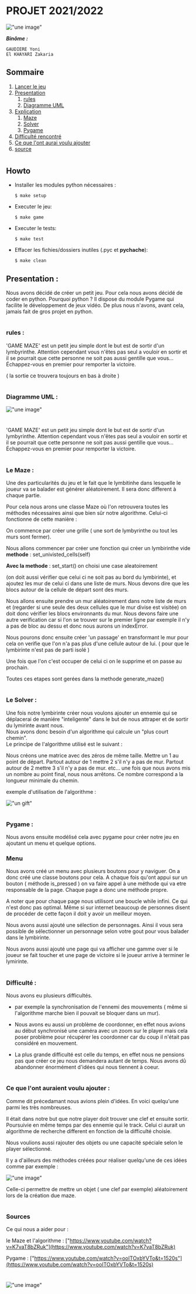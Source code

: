 # PROJET 2021/2022

!["une image"](assets/imgReadme/titre.png)

***Binôme :***

    GAUDIERE Yoni
    El KHAYARI Zakaria

## Sommaire
1. [Lancer le jeu](#kk)
2. [Presentation](#introduction)
    1. [rules](#régles)
    2. [Diagramme UML](#diagramme)
3. [Explication](#documentation)
    1. [Maze](#p)
    2. [Solver](#projet-v3)
    3. [Pygame](#projet-v2)
4. [Difficulté rencontré](#howto)
5. [Ce que l'ont aurai voulu ajouter](#tree-du-projet)
6. [source](#ss)
   
#
## Howto


-   Installer les modules python nécessaires :
    ```
    $ make setup
    ```

-   Executer le jeu:

    ```
    $ make game
    ```

-   Executer le tests:

    ```
    $ make test
    ```

-   Effacer les fichies/dossiers inutiles (.pyc et __pychache__):

    ```
    $ make clean
    ```




## Presentation :

Nous avons décidé de créer un petit jeu. 
Pour cela nous avons décidé de coder en python.
Pourquoi python ? Il dispose du module Pygame qui facilite le développement de jeux vidéo. De plus nous n'avons, avant cela, jamais fait de gros projet en python.
#
### rules :
'GAME MAZE' est un petit jeu simple dont le but est de sortir d'un lymbyrinthe. Attention cependant vous n'êtes pas seul a vouloir en sortir et il se pourrait que cette personne ne soit pas aussi gentille que vous... Échappez-vous en premier pour remporter la victoire.

( la sortie ce trouvera toujours en bas à droite )

#
### Diagramme UML :  
 
!["une image"](assets/imgReadme/classes_bis.png)

#

'GAME MAZE' est un petit jeu simple dont le but est de sortir d'un lymbyrinthe. Attention cependant vous n'êtes pas seul a vouloir en sortir et il se pourrait que cette personne ne soit pas aussi gentille que vous... Échappez-vous en premier pour remporter la victoire.
#
### Le Maze :

Une des particularités du jeu et le fait que le lymbitinhe dans lesquelle le joueur va se balader est générer aléatoirement. Il sera donc different à chaque partie.

Pour cela nous arons une classe Maze où l'on retrouvera toutes les méthodes nécessaires ainsi que bien sûr notre algorithme. Celui-ci fonctionne de cette manière :

On commence par créer une grille ( une sort de lymbyrinthe ou tout les murs sont fermer). 

Nous allons commencer par créer une fonction qui créer un lymbirinthe vide   
**methode** : set_univisted_cells(self) 

 **Avec la methode** : set_start() on choisi une case aleatoirement

(on doit aussi vérifier que celui ci ne soit pas au bord du lymbirinte), et ajoutez les mur de celui ci dans une liste de murs.
Nous devons dire que les blocs autour de la cellule de départ sont des murs.

Nous allons ensuite prendre un mur aléatoirement dans notre liste de murs et (regarder si une seule des deux cellules que le mur divise est visitée) on doit donc vérifier les blocs environnants du mur.
Nous devons faire une autre verification car si l'on se trouver sur le premier ligne par exemple il n'y a pas de bloc au dessu et donc nous aurons un indexError.

Nous pourons donc ensuite créer 'un passage' en transformant le mur pour cela on verifie que l'on n'a pas plus d'une cellule autour de lui. ( pour que le lymbirinte n'est pas de parti isolé )

Une fois que l'on c'est occuper de celui ci on le supprime et on passe au prochain.

Toutes ces etapes sont gerées dans la methode generate_maze()

#
### Le Solver : 

Une fois notre lymbirinte créer nous voulons ajouter un ennemie qui se déplacerai de maniére "inteligente" dans le but de nous attraper et de sortir du lymirinte avant nous.  
Nous avons donc besoin d'un algorithme qui calcule un "plus court chemin".  
Le principe de l'algorithme utilisé est le suivant :

Nous créons une matrice avec des zéros de même taille. Mettre un 1 au point de départ.
Partout autour de 1 mettre 2 s'il n'y a pas de mur.
Partout autour de 2 mettre 3 s'il n'y a pas de mur.
etc…
une fois que nous avons mis un nombre au point final, nous nous arrêtons. Ce nombre correspond a la longueur minimale du chemin.

exemple d'utilisation de l'algorithme :  

!["un gift"](assets/imgReadme/gitMaze.gif)

#
### Pygame :

Nous avons ensuite modélisé cela avec pygame pour créer notre jeu en ajoutant un menu et quelque options.  

### Menu 

Nous avons créé un menu avec plusieurs boutons pour y naviguer.
On a donc créé une classe boutons pour cela.
A chaque fois qu'ont appui sur un bouton ( méthode is_pressed ) on va faire appel à une méthode qui va etre responsable de la page.
Chaque page a donc une méthode propre.

A noter que pour chaque page nous utilisont une boucle while infini.
Ce qui n'est donc pas optimal. Même si sur internet beaucoup de personnes disent de procéder de cette façon il doit y avoir un meilleur moyen.

Nous avons aussi ajouté une sélection de personnages.
Ainsi il vous sera possible de sélectionner un personnage selon votre gout pour vous balader dans le lymbirinte.

Nous avons aussi ajouté une page qui va afficher une gamme over si le joueur se fait toucher et une page de victoire si le joueur arrive à terminer le lymirinte.

#
### Difficulté :

Nous avons eu plusieurs difficultés. 
- par exemple la synchronisation de l'ennemi des mouvements ( même si l'algorithme marche bien il pouvait se bloquer dans un mur). 

- Nous avons eu aussi un problème de coordonner, en effet nous avions au début synchronisé une caméra avec un zoom sur le player mais cela poser problème pour récupérer les coordonner car du coup il n'était pas considéré en mouvement.

- La plus grande difficulté est celle du temps, en effet nous ne pensions pas que créer ce jeu nous demandera autant de temps. 
Nous avons dû abandonner énormément d'idées qui nous tiennent à coeur. 

#

### Ce que l'ont auraient voulu ajouter :

Comme dit précedamant nous avions plein d'idées.
En voici quelqu'une parmi les très nombreuses.

Il était dans notre but que notre player doit trouver une clef et ensuite sortir. Poursuivie en même temps par des ennemie qui le track. Celui ci aurait un algorithme de recherche different en fonction de la difficulté choisie.

Nous voulions aussi rajouter des objets ou une capacité spéciale selon le player sélectionné.  

Il y a d'ailleurs des méthodes créées pour réaliser quelqu'une de ces idées comme par exemple :

!["une image"](assets/imgReadme/screen4.png)

Celle-ci permettre de mettre un objet ( une clef par exemple) aléatoirement lors de la création due maze.
#
### Sources

Ce qui nous a aider pour :

le Maze et l'algorithme : ["https://www.youtube.com/watch?v=K7vaT8bZRuk"](https://www.youtube.com/watch?v=K7vaT8bZRuk)

Pygame : ["https://www.youtube.com/watch?v=ooITOxbYVTo&t=1520s"](https://www.youtube.com/watch?v=ooITOxbYVTo&t=1520s)

#
!["une image"](assets/imgReadme/titre.png)



